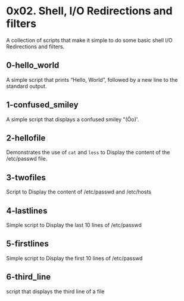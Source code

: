# 0x02. Shell, I/O Redirections and filters
A collection of scripts that make it simple to do some basic shell I/O Redirections and filters.

## 0-hello_world
A simple script that prints “Hello, World”, followed by a new line to the standard output.
## 1-confused_smiley
A simple  script that displays a confused smiley "(Ôo)'.
## 2-hellofile
Demonstrates the use of `cat` and `less` to Display the content of the /etc/passwd file.
## 3-twofiles
Script to Display the content of /etc/passwd and /etc/hosts
## 4-lastlines
Simple script to Display the last 10 lines of /etc/passwd
## 5-firstlines
Simple script to Display the first 10 lines of /etc/passwd
## 6-third_line
script that displays the third line of a file